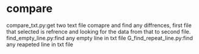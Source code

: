 # compare
compare_txt.py:get two text file comapre and find any diffrences, first file that selected is refrence and looking for the data from that to second file.
find_empty_line.py:find any empty line in txt file
G_find_repeat_line.py:find any reapeted line in txt file
